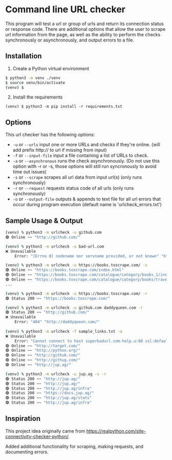 # Command line URL checker

This program will test a url or group of urls and return its connection status or response code. There are additional options that allow the user to scrape url information from the page, as well as the ability to perform the checks synchronously or asynchronously, and output errors to a file.

## Installation

1. Create a Python virtual environment

```sh
$ python3 -m venv ./venv
$ source venv/bin/activate
(venv) $
```

2. Install the requirements

```
(venv) $ python3 -m pip install -r requirements.txt
```

## Options

This url checker has the following options:

* `-u` or `--urls` input one or more URLs and checks if they're online. (will add prefix http:// to url if missing from input)
* `-f` or `--input-file` input a file containing a list of URLs to check.
* `-a` or `--asynchronous` runs the check asynchronously. (Do not use this option with -r or -s, those options will still run syncronously to avoid time out issues)
* `-s` or `--scrape` scrapes all url data from input url(s) (only runs synchronously)
* `-r` or `--request` requests status code of all urls (only runs synchronously)
* `-o` or `--output-file` outputs & appends to text file for all url errors that occur during program execution (default name is 'urlcheck_errors.txt')

## Sample Usage & Output

```sh
(venv) % python3 -m urlcheck -u github.com      
🟢 Online ~~ "http://github.com/"

(venv) % python3 -m urlcheck -u bad-url.com  
❌ Unavailable
	Error: "[Errno 8] nodename nor servname provided, or not known" "http://bad-url.com/"

(venv) % python3 -m urlcheck -u https://books.toscrape.com/ -s
🟢 Online ~~ "https://books.toscrape.com/index.html"
🟢 Online ~~ "https://books.toscrape.com/catalogue/category/books_1/index.html"
🟢 Online ~~ "https://books.toscrape.com/catalogue/category/books/travel_2/index.html"
...

(venv) % python3 -m urlcheck -u https://books.toscrape.com/ -r
🟢 Status 200 ~~ "https://books.toscrape.com/"

(venv) % python3 -m urlcheck -u github.com daddyqueen.com -r
🟢 Status 200 ~~ "http://github.com/"
❌ Unavailable 
	Error: "404" "http://daddyqueen.com/"
	
(venv) % python3 -m urlcheck -f sample_links.txt -a           
❌ Unavailable
	Error: "Cannot connect to host superbadurl.com-help.u:80 ssl:default [nodename nor servname provided, or not known]" "http://superbadurl.com-help.u/"
🟢 Online ~~ "http://target.com/"
🟢 Online ~~ "http://python.org/"
🟢 Online ~~ "http://github.com/"
🟢 Online ~~ "http://githug.com/"
🟢 Online ~~ "http://jup.ag/"

(venv) % python3 -m urlcheck -u jup.ag -s -r       
🟢 Status 200 ~~ "http://jup.ag/"
🟢 Status 200 ~~ "http://jup.ag/"
🟢 Status 200 ~~ "http://jup.ag/infra"
🟢 Status 200 ~~ "https://docs.jup.ag/"
🟢 Status 200 ~~ "http://jup.ag/stats"
🟢 Status 200 ~~ "http://jup.ag/infra"
```



## Inspiration

This project idea originally came from https://realpython.com/site-connectivity-checker-python/.

Added additional functionality for scraping, making requests, and documenting errors.